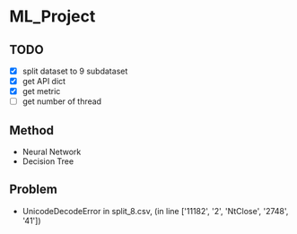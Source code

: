 # ML_Project
## TODO
- [x] split dataset to 9 subdataset
- [x] get API dict
- [x] get metric
- [ ] get number of thread

## Method 
- Neural Network
- Decision Tree
## Problem
- UnicodeDecodeError in split_8.csv, (in line \['11182', '2', 'NtClose', '2748', '41'\])
